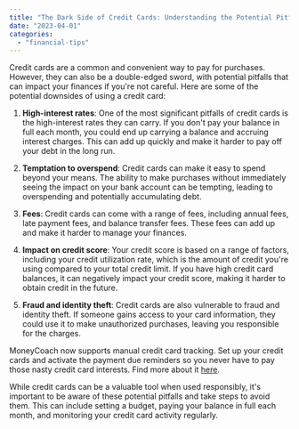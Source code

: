 ```yaml
---
title: "The Dark Side of Credit Cards: Understanding the Potential Pitfalls"
date: "2023-04-01"
categories: 
  - "financial-tips"
---
```


Credit cards are a common and convenient way to pay for purchases. However, they can also be a double-edged sword, with potential pitfalls that can impact your finances if you're not careful. Here are some of the potential downsides of using a credit card:

1. **High-interest rates**: One of the most significant pitfalls of credit cards is the high-interest rates they can carry. If you don't pay your balance in full each month, you could end up carrying a balance and accruing interest charges. This can add up quickly and make it harder to pay off your debt in the long run.

3. **Temptation to overspend**: Credit cards can make it easy to spend beyond your means. The ability to make purchases without immediately seeing the impact on your bank account can be tempting, leading to overspending and potentially accumulating debt.

5. **Fees**: Credit cards can come with a range of fees, including annual fees, late payment fees, and balance transfer fees. These fees can add up and make it harder to manage your finances.

7. **Impact on credit score**: Your credit score is based on a range of factors, including your credit utilization rate, which is the amount of credit you're using compared to your total credit limit. If you have high credit card balances, it can negatively impact your credit score, making it harder to obtain credit in the future.

9. **Fraud and identity theft**: Credit cards are also vulnerable to fraud and identity theft. If someone gains access to your card information, they could use it to make unauthorized purchases, leaving you responsible for the charges.

MoneyCoach now supports manual credit card tracking. Set up your credit cards and activate the payment due reminders so you never have to pay those nasty credit card interests. Find more about it [here](https://moneycoach.ai/how-to-track-and-manage-credit-cards/).

While credit cards can be a valuable tool when used responsibly, it's important to be aware of these potential pitfalls and take steps to avoid them. This can include setting a budget, paying your balance in full each month, and monitoring your credit card activity regularly.
